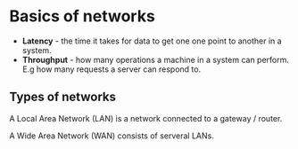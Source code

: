 # Basics of networks

- **Latency** - the time it takes for data to get one one point to another in a
  system.
- **Throughput** - how many operations a machine in a system can perform. E.g
  how many requests a server can respond to.

## Types of networks

A Local Area Network (LAN) is a network connected to a gateway / router.

A Wide Area Network (WAN) consists of serveral LANs.
